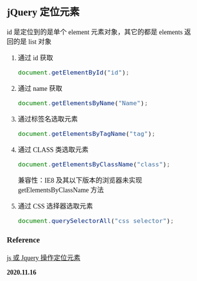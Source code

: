 <font size=4 face='楷体'>

## jQuery 定位元素

id 是定位到的是单个 element 元素对象，其它的都是 elements 返回的是 list 对象

1. 通过 id 获取

    ```js
    document.getElementById("id");
    ```

2. 通过 name 获取

    ```js
    document.getElementsByName("Name");
    ```

3. 通过标签名选取元素
    ```js
    document.getElementsByTagName("tag");
    ```
4. 通过 CLASS 类选取元素

    ```js
    document.getElementsByClassName("class");
    ```

    兼容性：IE8 及其以下版本的浏览器未实现 getElementsByClassName 方法

5. 通过 CSS 选择器选取元素
    ```js
    document.querySelectorAll("css selector");
    ```

### Reference

[js 或 Jquery 操作定位元素](https://www.cnblogs.com/dangkai/p/9948573.html)

**2020.11.16**

